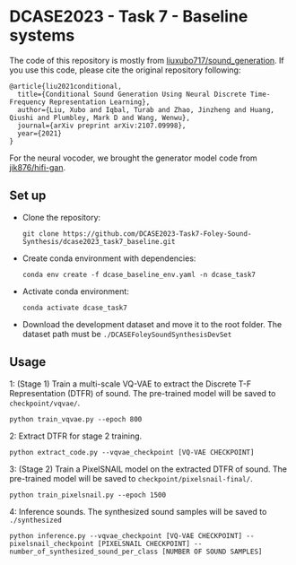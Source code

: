 # DCASE2023 - Task 7 - Baseline systems

The code of this repository is mostly from [liuxubo717/sound_generation](https://github.com/liuxubo717/sound_generation). If you use this code, please cite the original repository following: 
```
@article{liu2021conditional,
  title={Conditional Sound Generation Using Neural Discrete Time-Frequency Representation Learning},
  author={Liu, Xubo and Iqbal, Turab and Zhao, Jinzheng and Huang, Qiushi and Plumbley, Mark D and Wang, Wenwu},
  journal={arXiv preprint arXiv:2107.09998},
  year={2021}
}
```
For the neural vocoder, we brought the generator model code from [jik876/hifi-gan](https://github.com/jik876/hifi-gan).

## Set up

* Clone the repository: 

  ```
  git clone https://github.com/DCASE2023-Task7-Foley-Sound-Synthesis/dcase2023_task7_baseline.git
  ```

* Create conda environment with dependencies: 

  ```
  conda env create -f dcase_baseline_env.yaml -n dcase_task7
  ```

* Activate conda environment:  

  ```
  conda activate dcase_task7
  ```

* Download the development dataset and move it to the root folder. The dataset path must be `./DCASEFoleySoundSynthesisDevSet`

## Usage

1: (Stage 1) Train a multi-scale VQ-VAE to extract the Discrete T-F Representation (DTFR) of sound. The pre-trained model will be saved to `checkpoint/vqvae/`.

```
python train_vqvae.py --epoch 800
```

2: Extract DTFR for stage 2 training. 

```
python extract_code.py --vqvae_checkpoint [VQ-VAE CHECKPOINT]
```

3: (Stage 2) Train a PixelSNAIL model on the extracted DTFR of sound. The pre-trained model will be saved to `checkpoint/pixelsnail-final/`.

```
python train_pixelsnail.py --epoch 1500
```

4: Inference sounds. The synthesized sound samples will be saved to `./synthesized`

```
python inference.py --vqvae_checkpoint [VQ-VAE CHECKPOINT] --pixelsnail_checkpoint [PIXELSNAIL CHECKPOINT] --number_of_synthesized_sound_per_class [NUMBER OF SOUND SAMPLES]
```



